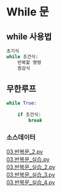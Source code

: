 # While 문

## while 사용법
```Python
초기식
while 조건식:
    반복할 명령
    증감식
```
## 무한루프
```Python
while True:
    
    if 조건식:
        break
```

### 소스데이터
[03.반복문_2.py](../code/03.반복문_2.py)  
[03.반복문_실습.py](../code/실습/03.반복문_실습.py)  
[03.반복문_실습_2.py](../code/실습/03.반복문_실습_2.py)  
[03.반복문_실습_3.py](../code/실습/03.반복문_실습_3.py)  
[03.반복문_실습_4.py](../code/실습/03.반복문_실습_4.py)
